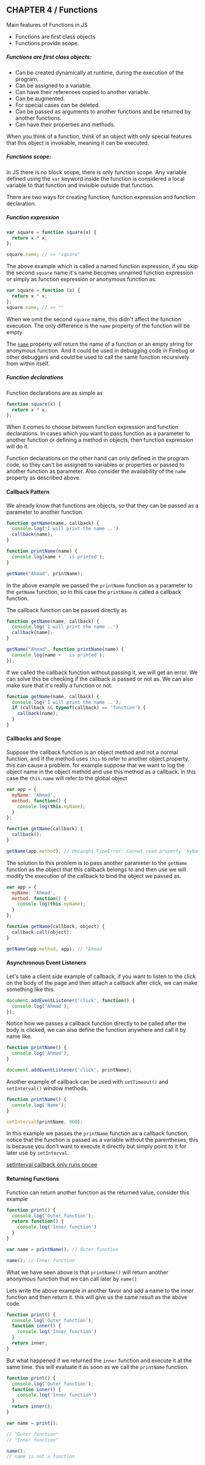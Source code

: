 ## CHAPTER 4 / Functions

Main features of Functions in JS

- Functions are first class objects
- Functions provide scope.

##### Functions are first class objects:

- Can be created dynamically at runtime, during the execution of the program.
- Can be assigned to a variable.
- Can have their references copied to another variable.
- Can be augmented.
- For special cases can be deleted.
- Can be passed as arguments to another functions and be returned by another functions.
- Can have their properties and methods.

When you think of a function, think of an object with only special features that this object is invokable, meaning it can be executed.

##### Functions scope:

In JS there is no block scope, there is only function scope. Any variable defined using the `var` keyword inside the function is considered a local variable to that function and invisible outside that function.

There are two ways for creating function, function expression and function declaration.

##### Function expression

``` javascript
var square = function square(x) {
  return x * x;
};

square.name; // => "square"
```

The above example which is called a named function expression, if you skip the second `square` name it's name becomes unnamed function expression or simply as function expression or anonymous function as:

``` javascript
var square = function (x) {
  return x * x;
};
square.name; // => ""
```

When we omit the second `square` name, this didn't affect the function execution. The only difference is the `name` property of the function will be empty.

The [`name`](https://developer.mozilla.org/en-US/docs/Web/JavaScript/Reference/Global_Objects/Function/name) property will return the name of a function or an empty string for anonymous function. And it could be used in debugging code in Firebug or other debuggers and could be used to call the same function recursively from within itself.

##### Function declarations

Function declarations are as simple as

``` javascript
function square(x) {
  return x * x;
};
```

When it comes to choose between function expression and function declarations. In cases which you want to pass function as a parameter to another function or defining a method in objects, then function expression will do it.

Function declarations on the other hand can only defined in the program code, so they can't be assigned to variables or properties or passed to another function as parameter. Also consider the availability of the `name` property as described above.


#### Callback Pattern

We already know that functions are objects, so that they can be passed as a parameter to another function.

``` javascript
function getName(name, callback) {
  console.log('I will print the name ..')
  callback(name);
}

function printName(name) {
  console.log(name + ' is printed');
}

getName("Ahmad", printName);
```

In the above example we passed the `printName` function as a parameter to the `getName` function, so in this case the `printName` is called a callback function.

The callback function can be passed directly as

``` javascript
function getName(name, callback) {
  console.log('I will print the name ..')
  callback(name);
}

getName("Ahmad", function printName(name) {
  console.log(name + ' is printed');
});
```

If we called the callback function without passing it, we will get an error. We can solve this be checking if the callback is passed or not as. We can also make sure that it's really a function or not.

``` javascript
function getName(name, callback) {
  console.log('I will print the name ..');
  if (callback && typeof(callback) == 'function') {
    callback(name);
  }
}
```

#### Callbacks and Scope

Suppose the callback function is an object method and not a normal function, and if the method uses `this` to refer to another object property, this can cause a problem. for example suppose that we want to log the object name in the object method and use this method as a callback. in this case the `this.name` will refer to the global object

``` javascript
var app = {
  myName: 'Ahmad',
  method: function() {
    console.log(this.myName);
  }
};

function getName(callback) {
  callback();
}

getName(app.method); // Uncaught TypeError: Cannot read property 'myName' of undefined
```

The solution to this problem is to pass another parameter to the `getName` function as the object that this callback belongs to and then use we will modify the execution of the callback to bind the object we passed as.

``` javascript
var app = {
  myName: 'Ahmad',
  method: function() {
    console.log(this.myName);
  }
};

function getName(callback, object) {
  callback.call(object);
}

getName(app.method, app); // "Ahmad
```

#### Asynchronous Event Listeners

Let's take a client side example of callback, if you want to listen to the click on the body of the page and then attach a callback after click, we can make something like this.

``` javascript
document.addEventListener('click', function() {
  console.log('Ahmad');
});
```

Notice how we passes a callback function directly to be called after the body is clicked, we can also define the function anywhere and call it by name like.

``` javascript
function printName() {
  console.log('Ahmad');
}

document.addEventListener('click', printName);
```

Another example of callback can be used with `setTimeout()` and `setInterval()` window methods.

``` javascript
function printName() {
  console.log('Name');
}

setInterval(printName, 900);
```

In this example we passes the `printName` function as a callback function, notice that the function is passed as a variable without the parentheses, this is because you don't want to execute it directly but simply point to it for later use by `setInterval`.

[setInterval callback only runs oncee](http://stackoverflow.com/questions/10182714/setinterval-callback-only-runs-once)


#### Returning Functions

Function can return another function as the returned value, consider this example

``` javascript
function print() {
  console.log('Outer function');
  return function() {
    console.log('Inner function')
  }
}

var name = printName(); // Outer function

name(); // Inner function
```

What we have seen above is that `printName()` will return another anonymous function that we can call later by `name()`

Lets write the above example in another favor and add a name to the inner function and then return it. this will give us the same result as the above code.

``` javascript
function print() {
  console.log('Outer function');
  function inner() {
    console.log('Inner function')
  }
  return inner;
}
```

But what happened if we returned the `inner` function and execute it at the same time. this will evaluate it as soon as we call the `printName` function.

``` javascript
function print() {
  console.log('Outer function');
  function inner() {
    console.log('Inner function')
  }
  return inner();
}

var name = print();

// "Outer function"
// "Inner function"

name();
// name is not a function
```
